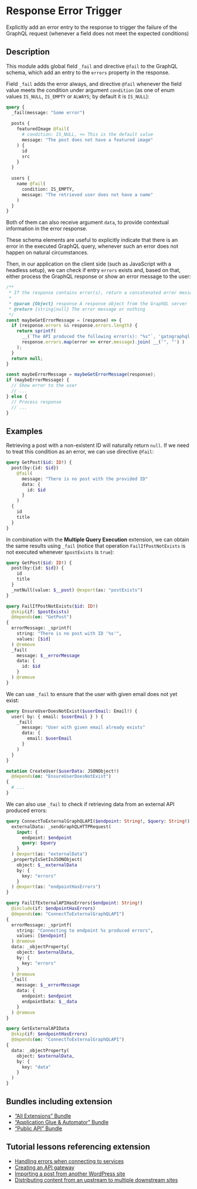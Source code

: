 # Response Error Trigger

Explicitly add an error entry to the response to trigger the failure of the GraphQL request (whenever a field does not meet the expected conditions)

## Description

This module adds global field `_fail` and directive `@fail` to the GraphQL schema, which add an entry to the `errors` property in the response.

Field `_fail` adds the error always, and directive `@fail` whenever the field value meets the condition under argument `condition` (as one of enum values `IS_NULL`, `IS_EMPTY` or `ALWAYS`; by default it is `IS_NULL`):

```graphql
query {
  _fail(message: "Some error")
  
  posts {
    featuredImage @fail(
      # condition: IS_NULL, <= This is the default value
      message: "The post does not have a featured image"
    ) {
      id
      src
    }
  }
  
  users {
    name @fail(
      condition: IS_EMPTY,
      message: "The retrieved user does not have a name"
    )
  }
}
```

Both of them can also receive argument `data`, to provide contextual information in the error response.

These schema elements are useful to explicitly indicate that there is an error in the executed GraphQL query, whenever such an error does not happen on natural circumstances.

Then, in our application on the client side (such as JavaScript with a headless setup), we can check if entry `errors` exists and, based on that, either process the GraphQL response or show an error message to the user:

```js
/**
 * If the response contains error(s), return a concatenated error message
 *
 * @param {Object} response A response object from the GraphQL server
 * @return {string|null} The error message or nothing
 */
const maybeGetErrorMessage = (response) => {
  if (response.errors && response.errors.length) {
    return sprintf(
      __(`The API produced the following error(s): "%s"`, 'gatographql'),
      response.errors.map(error => error.message).join( __('", "') )
    );
  }
  return null;
}

const maybeErrorMessage = maybeGetErrorMessage(response);
if (maybeErrorMessage) {
  // Show error to the user
  // ...
} else {
  // Process response
  // ...
}
```

## Examples

Retrieving a post with a non-existent ID will naturally return `null`. If we need to treat this condition as an error, we can use directive `@fail`:

```graphql
query GetPost($id: ID!) {
  post(by:{id: $id})
    @fail(
      message: "There is no post with the provided ID"
      data: {
        id: $id
      }
    )
  {
    id
    title
  }
}
```

In combination with the **Multiple Query Execution** extension, we can obtain the same results using `_fail` (notice that operation `FailIfPostNotExists` is not executed whenever `$postExists` is `true`):

```graphql
query GetPost($id: ID!) {
  post(by:{id: $id}) {
    id
    title
  }
  _notNull(value: $__post) @export(as: "postExists")
}

query FailIfPostNotExists($id: ID!)
  @skip(if: $postExists)
  @depends(on: "GetPost")
{
  errorMessage: _sprintf(
    string: "There is no post with ID '%s'",
    values: [$id]
  ) @remove
  _fail(
    message: $__errorMessage
    data: {
      id: $id
    }
  ) @remove
}
```

We can use `_fail` to ensure that the user with given email does not yet exist:

```graphql
query EnsureUserDoesNotExist($userEmail: Email!) {
  user( by: { email: $userEmail } ) {
    _fail(
      message: "User with given email already exists"
      data: {
        email: $userEmail
      }
    )
  }
}

mutation CreateUser($userData: JSONObject!)
  @depends(on: "EnsureUserDoesNotExist")
{
  # ...
}
```

We can also use `_fail` to check if retrieving data from an external API produced errors:

```graphql
query ConnectToExternalGraphQLAPI($endpoint: String!, $query: String!) {
  externalData: _sendGraphQLHTTPRequest(
    input: {
      endpoint: $endpoint
      query: $query
    }
  ) @export(as: "externalData")
  _propertyIsSetInJSONObject(
    object: $__externalData
    by: {
      key: "errors"
    }
  ) @export(as: "endpointHasErrors")
}

query FailIfExternalAPIHasErrors($endpoint: String!)
  @include(if: $endpointHasErrors)
  @depends(on: "ConnectToExternalGraphQLAPI")
{
  errorMessage: _sprintf(
    string: "Connecting to endpoint %s produced errors",
    values: [$endpoint]
  ) @remove
  data: _objectProperty(
    object: $externalData,
    by: {
      key: "errors"
    }
  ) @remove
  _fail(
    message: $__errorMessage
    data: {
      endpoint: $endpoint
      endpointData: $__data
    }
  ) @remove
}

query GetExternalAPIData
  @skip(if: $endpointHasErrors)
  @depends(on: "ConnectToExternalGraphQLAPI")
{
  data: _objectProperty(
    object: $externalData,
    by: {
      key: "data"
    }
  )
}
```

## Bundles including extension

- [“All Extensions” Bundle](../../../../../bundle-extensions/all-extensions/docs/modules/all-extensions/en.md)
- [“Application Glue & Automator” Bundle](../../../../../bundle-extensions/application-glue-and-automator/docs/modules/application-glue-and-automator/en.md)
- [“Public API” Bundle](../../../../../bundle-extensions/public-api/docs/modules/public-api/en.md)

## Tutorial lessons referencing extension

- [Handling errors when connecting to services](../../../../../docs/tutorial/handling-errors-when-connecting-to-services/en.md)
- [Creating an API gateway](../../../../../docs/tutorial/creating-an-api-gateway/en.md)
- [Importing a post from another WordPress site](../../../../../docs/tutorial/importing-a-post-from-another-wordpress-site/en.md)
- [Distributing content from an upstream to multiple downstream sites](../../../../../docs/tutorial/distributing-content-from-an-upstream-to-multiple-downstream-sites/en.md)
